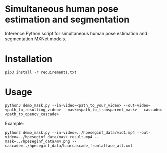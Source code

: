 # Simultaneous human pose estimation and segmentation 
Inference Python script for simultaneous human pose estimation and segmentation MXNet models.

# Installation

```
pip3 install -r requirements.txt
```

# Usage

```
python3 demo_mask.py --in-video=<path_to_your_video> --out-video=<path_to_resulting_video> --mask=<path_to_transparent_mask> --cascade=<path_to_opencv_cascade>
```

Example:

```
python3 demo_mask.py --in-video=../hpeseginf_data/vid1.mp4 --out-video=../hpeseginf_data/mask_result.mp4 --mask=../hpeseginf_data/m4.png --cascade=../hpeseginf_data/haarcascade_frontalface_alt.xml 
```
